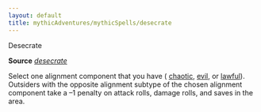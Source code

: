 ```yaml
---
layout: default
title: mythicAdventures/mythicSpells/desecrate
---
```

Desecrate

**Source** [_desecrate_](spells/desecrate#_desecrate)

Select one alignment component that you have ( [chaotic](monsters/creatureTypes#_chaotic-subtype), [evil](monsters/creatureTypes#_evil-subtype), or [lawful](monsters/creatureTypes#_lawful-subtype)). Outsiders with the opposite alignment subtype of the chosen alignment component take a –1 penalty on attack rolls, damage rolls, and saves in the area.

